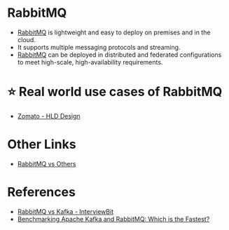 # RabbitMQ
- [RabbitMQ](https://www.rabbitmq.com/) is lightweight and easy to deploy on premises and in the cloud. 
- It supports multiple messaging protocols and streaming. 
- [RabbitMQ](https://www.rabbitmq.com/) can be deployed in distributed and federated configurations to meet high-scale, high-availability requirements.

# :star: Real world use cases of RabbitMQ
- [Zomato - HLD Design](../../3_HLDDesignProblems/FoodOrderingZomatoSwiggyDesign/Readme.md)

# Other Links
- [RabbitMQ vs Others](KafkaVsRabbitMQVsSQSVsSNS.md)

# References
- [RabbitMQ vs Kafka - InterviewBit](https://www.interviewbit.com/blog/rabbitmq-vs-kafka/)
- [Benchmarking Apache Kafka and RabbitMQ: Which is the Fastest?](https://www.confluent.io/blog/kafka-fastest-messaging-system/)
